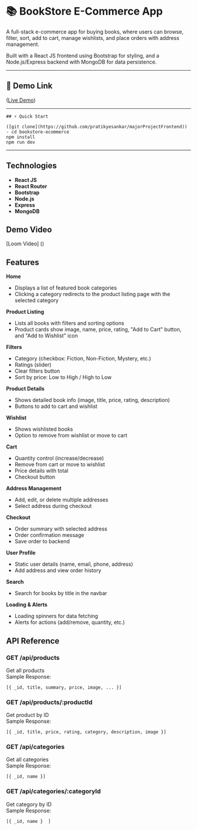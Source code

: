  # 📚 BookStore E-Commerce App

A full-stack e-commerce app for buying books, where users can browse, filter, sort, add to cart, manage wishlists, and place orders with address management.

Built with a React JS frontend using Bootstrap for styling, and a Node.js/Express backend with MongoDB for data persistence.

---

## 🔗 Demo Link

([Live Demo](https://drive.google.com/file/d/11I_-jLhbjTfc4CELpI2cgn16TdzqIMC5/view?usp=sharing))

---
```
## ⚡ Quick Start

([git clone](https://github.com/pratikyesankar/majorProjectFrontend))
- cd bookstore-ecommerce
npm install
npm run dev   
```
---
## Technologies

- **React JS**
- **React Router**
- **Bootstrap**
- **Node.js**
- **Express**
- **MongoDB**

## Demo Video
[Loom Video] ()

## Features

**Home**
- Displays a list of featured book categories
- Clicking a category redirects to the product listing page with the selected category

**Product Listing**
- Lists all books with filters and sorting options
- Product cards show image, name, price, rating, "Add to Cart" button, and "Add to Wishlist" icon

**Filters**
- Category (checkbox: Fiction, Non-Fiction, Mystery, etc.)
- Ratings (slider)
- Clear filters button
- Sort by price: Low to High / High to Low

**Product Details**
- Shows detailed book info (image, title, price, rating, description)
- Buttons to add to cart and wishlist

**Wishlist**
- Shows wishlisted books
- Option to remove from wishlist or move to cart

**Cart**
- Quantity control (increase/decrease)
- Remove from cart or move to wishlist
- Price details with total
- Checkout button

**Address Management**
- Add, edit, or delete multiple addresses
- Select address during checkout

**Checkout**
- Order summary with selected address
- Order confirmation message
- Save order to backend

**User Profile**
- Static user details (name, email, phone, address)
- Add address and view order history

**Search**
- Search for books by title in the navbar

**Loading & Alerts**
- Loading spinners for data fetching
- Alerts for actions (add/remove, quantity, etc.)


## API Reference

### **GET /api/products**<br>
Get all products<br>
Sample Response:<br>
```
[{ _id, title, summary, price, image, ... }]
```


### **GET /api/products/:productId**<br> 
Get product by ID<br>
Sample Response:<br>  
```
[{ _id, title, price, rating, category, description, image }]
```

### **GET /api/categories**<br>
Get all categories  
Sample Response:  
```
[{ _id, name }]
```

### **GET /api/categories/:categoryId**<br> 
Get category by ID  
Sample Response:  
```
[{ _id, name }  ]
```


